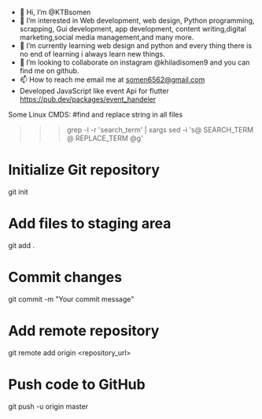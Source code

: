 - 👋 Hi, I’m @KTBsomen
- 👀 I’m interested in Web development, web design, Python programming, scrapping, Gui development, app development, content writing,digital marketing,social media management,and many more.  
- 🌱 I’m currently learning web design and python and every thing there is no end of learning i always learn new things.
- 💞️ I’m looking to collaborate on instagram @khiladisomen9 and you can find me on github.
- 📫 How to reach me email me at somen6562@gmail.com
- Developed JavaScript like event Api for flutter https://pub.dev/packages/event_handeler

<!---
KTBsomen/KTBsomen is a ✨ special ✨ repository because its `README.md` (this file) appears on your GitHub profile.
You can click the Preview link to take a look at your changes.
--->
Some Linux CMDS:
#find and replace string in all files
>>> grep -l -r 'search_term' | xargs sed -i 's@ SEARCH_TERM @ REPLACE_TERM @g'


# Initialize Git repository
git init

# Add files to staging area
git add .

# Commit changes
git commit -m "Your commit message"

# Add remote repository
git remote add origin <repository_url>

# Push code to GitHub
git push -u origin master
